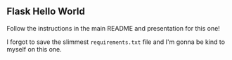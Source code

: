 ## Flask Hello World

Follow the instructions in the main README and presentation for this one!

I forgot to save the slimmest `requirements.txt` file and I'm gonna be kind to myself on this one.